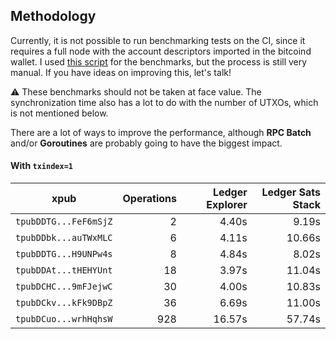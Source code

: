 ## Methodology

Currently, it is not possible to run benchmarking tests on the CI, since it
requires a full node with the account descriptors imported in the bitcoind
wallet. I used [this script](tests/integration/sync.sh) for the benchmarks,
but the process is still very manual. If you have ideas on improving this,
let's talk!


⚠️ These benchmarks should not be taken at face value. The synchronization
time also has a lot to do with the number of UTXOs, which is not mentioned
below.

There are a lot of ways to improve the performance, although **RPC Batch**
and/or **Goroutines** are probably going to have the biggest impact.


#### With `txindex=1`


| xpub                  | Operations | Ledger Explorer | Ledger Sats Stack |
| :--------------------:|-----------:|----------------:|------------------:|
| `tpubDDTG...FeF6mSjZ` | 2          | 4.40s           | 9.19s             |
| `tpubDDbk...auTWxMLC` | 6          | 4.11s           | 10.66s            |
| `tpubDDTG...H9UNPw4s` | 8          | 4.84s           | 8.02s             |
| `tpubDDAt...tHEHYUnt` | 18         | 3.97s           | 11.04s            |
| `tpubDCHC...9mFJejwC` | 30         | 4.00s           | 10.83s            |
| `tpubDCkv...kFk9DBpZ` | 36         | 6.69s           | 11.00s            |
| `tpubDCuo...wrhHqhsW` | 928        | 16.57s          | 57.74s            |
